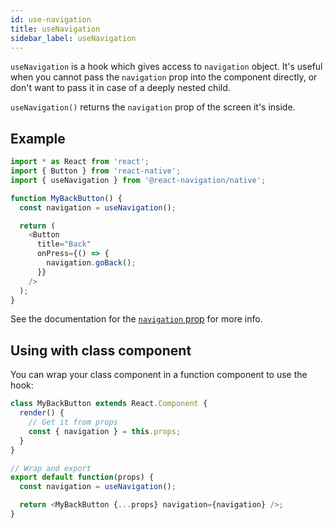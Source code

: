 ```yaml
---
id: use-navigation
title: useNavigation
sidebar_label: useNavigation
---
```


`useNavigation` is a hook which gives access to `navigation` object. It's useful when you cannot pass the `navigation` prop into the component directly, or don't want to pass it in case of a deeply nested child.

`useNavigation()` returns the `navigation` prop of the screen it's inside.

## Example

<samp id="use-navigation-example"></samp>

```js
import * as React from 'react';
import { Button } from 'react-native';
import { useNavigation } from '@react-navigation/native';

function MyBackButton() {
  const navigation = useNavigation();

  return (
    <Button
      title="Back"
      onPress={() => {
        navigation.goBack();
      }}
    />
  );
}
```

See the documentation for the [`navigation` prop](navigation-prop.html) for more info.

## Using with class component

You can wrap your class component in a function component to use the hook:

```js
class MyBackButton extends React.Component {
  render() {
    // Get it from props
    const { navigation } = this.props;
  }
}

// Wrap and export
export default function(props) {
  const navigation = useNavigation();

  return <MyBackButton {...props} navigation={navigation} />;
}
```
